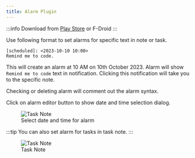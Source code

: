 ```yaml
---
title: Alarm Plugin
---
```


:::info
Download from [Play Store](https://play.google.com/store/apps/details?id=org.eu.thedoc.zettelnotes.buttons.alarm) or F-Droid
:::

Use following format to set alarms for specific text in note or task. 

```
[scheduled]: <2023-10-10 10:00>
Remind me to code.
```

This will create an alarm at 10 AM on 10th October 2023. Alarm will show `Remind me to code` text in notification. Clicking this notification will take you to the specific note.

Checking or deleting alarm will comment out the alarm syntax. 

Click on alarm editor button to show date and time selection dialog.

<figure>
<img src="/assets/img/plugin-alarm-selection-dialog.png" alt="Task Note"/>
 <figcaption>Select date and time for alarm</figcaption>
</figure>

:::tip
You can also set alarm for tasks in task note.
:::

<figure>
<img src="/assets/img/note-type-task-alarm.png" alt="Task Note"/>
 <figcaption>Task Note</figcaption>
</figure>
